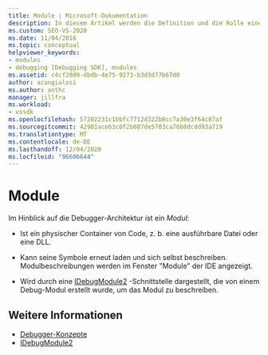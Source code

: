```yaml
---
title: Module | Microsoft-Dokumentation
description: In diesem Artikel werden die Definition und die Rolle eines Moduls in der Debugger-Architektur in Visual Studio beschrieben.
ms.custom: SEO-VS-2020
ms.date: 11/04/2016
ms.topic: conceptual
helpviewer_keywords:
- modules
- debugging [Debugging SDK], modules
ms.assetid: c4cf2809-dbdb-4e75-9273-b3d3d77b67d0
author: acangialosi
ms.author: anthc
manager: jillfra
ms.workload:
- vssdk
ms.openlocfilehash: 57202231c1bbfc7712d322b8cc7a30e3f64c87af
ms.sourcegitcommit: 42981ace63c0f2b087de5703ca76b8dcdd93a719
ms.translationtype: MT
ms.contentlocale: de-DE
ms.lasthandoff: 12/04/2020
ms.locfileid: "96606644"
---
```

# <a name="modules"></a>Module
Im Hinblick auf die Debugger-Architektur ist ein *Modul*:

- Ist ein physischer Container von Code, z. b. eine ausführbare Datei oder eine DLL.

- Kann seine Symbole erneut laden und sich selbst beschreiben. Modulbeschreibungen werden im Fenster "Module" der IDE angezeigt.

- Wird durch eine [IDebugModule2](../../extensibility/debugger/reference/idebugmodule2.md) -Schnittstelle dargestellt, die von einem Debug-Modul erstellt wurde, um das Modul zu beschreiben.

## <a name="see-also"></a>Weitere Informationen
- [Debugger-Konzepte](../../extensibility/debugger/debugger-concepts.md)
- [IDebugModule2](../../extensibility/debugger/reference/idebugmodule2.md)
